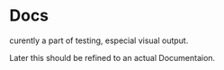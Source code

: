 
# Docs

curently a part of testing, especial visual output.

Later this should be refined to an actual Documentaion.